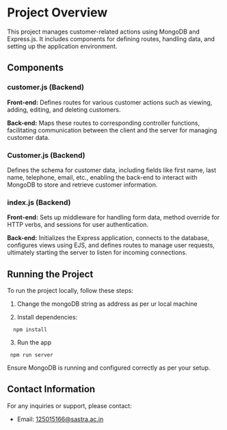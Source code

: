 # Project Overview

This project manages customer-related actions using MongoDB and Express.js. It includes components for defining routes, handling data, and setting up the application environment.

## Components

### **customer.js (Backend)**

**Front-end:** Defines routes for various customer actions such as viewing, adding, editing, and deleting customers.

**Back-end:** Maps these routes to corresponding controller functions, facilitating communication between the client and the server for managing customer data.

### **Customer.js (Backend)**

Defines the schema for customer data, including fields like first name, last name, telephone, email, etc., enabling the back-end to interact with MongoDB to store and retrieve customer information.

### **index.js (Backend)**

**Front-end:** Sets up middleware for handling form data, method override for HTTP verbs, and sessions for user authentication.

**Back-end:** Initializes the Express application, connects to the database, configures views using EJS, and defines routes to manage user requests, ultimately starting the server to listen for incoming connections.

## Running the Project

To run the project locally, follow these steps:

1. Change the mongoDB string as address as per ur local machine 

2. Install dependencies:
```
  npm install
```
3. Run the app
```
 npm run server
```


Ensure MongoDB is running and configured correctly as per your setup.

## Contact Information

For any inquiries or support, please contact:
- Email: 125015166@sastra.ac.in

